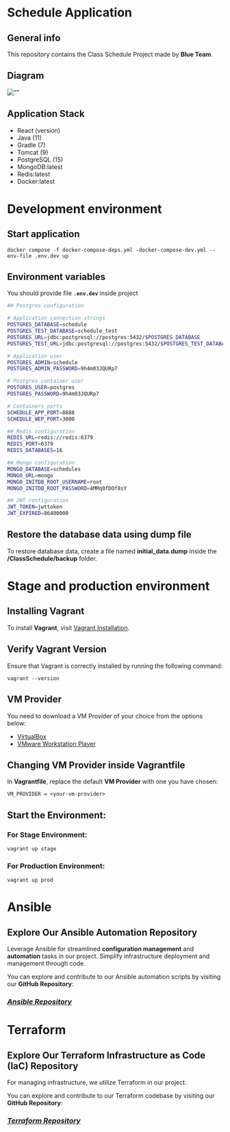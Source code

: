 # **Schedule Application**
## General info
This repository contains the Class Schedule Project made by **Blue Team**.



## Diagram 

<img src="./app_diagram_with_backgroud.png" alt= “” width="" height="">

## Application Stack

- React (version)
- Java (11)
- Gradle (7)
- Tomcat (9)
- PostgreSQL (15)
- MongoDB:latest
- Redis:latest
- Docker:latest

# **Development environment**
## Start application

    docker compose -f docker-compose-deps.yml -docker-compose-dev.yml --env-file .env.dev up

## Environment variables
You should provide file **`.env.dev`** inside project
```bash
## Postgres configuration

# Application connection strings
POSTGRES_DATABASE=schedule
POSTGRES_TEST_DATABASE=schedule_test
POSTGRES_URL=jdbc:postgresql://postgres:5432/$POSTGRES_DATABASE
POSTGRES_TEST_URL=jdbc:postgresql://postgres:5432/$POSTGRES_TEST_DATABASE

# Application user
POSTGRES_ADMIN=schedule
POSTGRES_ADMIN_PASSWORD=9h4m03JQURp7

# Postgres container user
POSTGRES_USER=postgres
POSTGRES_PASSWORD=9h4m03JQURp7

# Containers ports
SCHEDULE_APP_PORT=8888
SCHEDULE_WEP_PORT=3000

## Redis configuration
REDIS_URL=redis://redis:6379
REDIS_PORT=6379
REDIS_DATABASES=16

## Mongo configuration
MONGO_DATABASE=schedules
MONGO_URL=mongo
MONGO_INITDB_ROOT_USERNAME=root
MONGO_INITDB_ROOT_PASSWORD=4MMq0fDOf8sY

## JWT configuration
JWT_TOKEN=jwttoken
JWT_EXPIRED=86400000
```

## Restore the database data using dump file
To restore database data, create a file named **initial_data.dump** inside the **/ClassSchedule/backup** folder.


# **Stage and production environment**
## Installing Vagrant
To install **Vagrant**, visit [Vagrant Installation](https://developer.hashicorp.com/vagrant/install).

## Verify Vagrant Version
Ensure that Vagrant is correctly installed by running the following command:

    vagrant --version


## VM Provider
You need to download a VM Provider of your choice from the options below:

- [VirtualBox](https://www.virtualbox.org)
- [VMware Workstation Player](https://www.vmware.com/products/workstation-player/workstation-player-evaluation.html)


## Changing VM Provider inside Vagrantfile
In **Vagrantfile**, replace the default **VM Provider** with one you have chosen:

    VM_PROVIDER = <your-vm-provider>

## Start the Environment:
### For Stage Environment:

    vagrant up stage
### For Production Environment:

    vagrant up prod

# **Ansible** 
## Explore Our Ansible Automation Repository

Leverage Ansible for streamlined **configuration management** and **automation** tasks in our project. Simplify infrastructure deployment and management through code.

You can explore and contribute to our Ansible automation scripts by visiting our **GitHub Repository**:

### *[Ansible Repository](https://github.com/BlueTeam2/awx-ansible)*

# **Terraform**
## Explore Our Terraform Infrastructure as Code (IaC) Repository

For managing infrastructure, we utilize Terraform in our project. 

You can explore and contribute to our Terraform codebase by visiting our **GitHub Repository**:

### *[Terraform Repository](https://github.com/BlueTeam2/terraform-live.git)*
